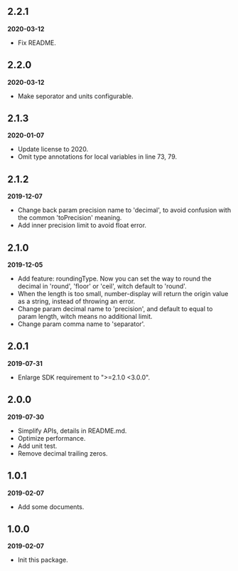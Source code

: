 ## 2.2.1

**2020-03-12**

- Fix README.

## 2.2.0

**2020-03-12**

- Make seporator and units configurable.

## 2.1.3

**2020-01-07**

- Update license to 2020.
- Omit type annotations for local variables in line 73, 79.

## 2.1.2

**2019-12-07**

- Change back param precision name to 'decimal', to avoid confusion with the common 'toPrecision' meaning.
- Add inner precision limit to avoid float error.

## 2.1.0

**2019-12-05**

- Add feature: roundingType. Now you can set the way to round the decimal in 'round', 'floor' or 'ceil', witch default to 'round'.
- When the length is too small, number-display will return the origin value as a string, instead of throwing an error.
- Change param decimal name to 'precision', and default to equal to param length, witch means no additional limit.
- Change param comma name to 'separator'.

## 2.0.1

**2019-07-31**

- Enlarge SDK requirement to ">=2.1.0 <3.0.0".

## 2.0.0

**2019-07-30**

- Simplify APIs, details in README.md.
- Optimize performance.
- Add unit test.
- Remove decimal trailing zeros.

## 1.0.1

**2019-02-07**

* Add some documents.

## 1.0.0

**2019-02-07**

* Init this package.
